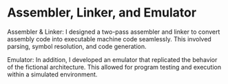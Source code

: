 # Assembler, Linker, and Emulator

Assembler & Linker:
I designed a two-pass assembler and linker to convert assembly code into executable machine code seamlessly. This
involved parsing, symbol resolution, and code generation.

Emulator:
In addition, I developed an emulator that replicated the behavior of the fictional architecture. This allowed for
program testing and execution within a simulated environment.
